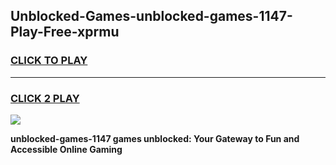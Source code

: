
## Unblocked-Games-unblocked-games-1147-Play-Free-xprmu
<h3>
<a href="https://premium76.site?title=unblocked-games-1147&ref=17A">CLICK TO PLAY</a></h3>
<hr>

<h3>
<a href="https://premium76.site?title=unblocked-games-1147&ref=17A">CLICK 2 PLAY</a>
  
</h3>

<a href="https://premium76.site?title=unblocked-games-1147&ref=17A"><img src="https://clearcache.store/games.png"></a>


**unblocked-games-1147 games unblocked: Your Gateway to Fun and Accessible Online Gaming**
